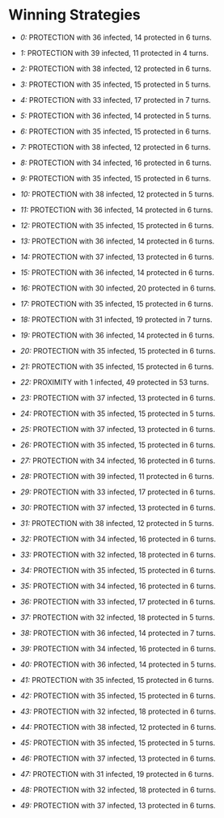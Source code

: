 # Winning Strategies

* _0:_ PROTECTION with 36 infected, 14 protected in 6 turns.


* _1:_ PROTECTION with 39 infected, 11 protected in 4 turns.


* _2:_ PROTECTION with 38 infected, 12 protected in 6 turns.


* _3:_ PROTECTION with 35 infected, 15 protected in 5 turns.


* _4:_ PROTECTION with 33 infected, 17 protected in 7 turns.


* _5:_ PROTECTION with 36 infected, 14 protected in 5 turns.


* _6:_ PROTECTION with 35 infected, 15 protected in 6 turns.


* _7:_ PROTECTION with 38 infected, 12 protected in 6 turns.


* _8:_ PROTECTION with 34 infected, 16 protected in 6 turns.


* _9:_ PROTECTION with 35 infected, 15 protected in 6 turns.


* _10:_ PROTECTION with 38 infected, 12 protected in 5 turns.


* _11:_ PROTECTION with 36 infected, 14 protected in 6 turns.


* _12:_ PROTECTION with 35 infected, 15 protected in 6 turns.


* _13:_ PROTECTION with 36 infected, 14 protected in 6 turns.


* _14:_ PROTECTION with 37 infected, 13 protected in 6 turns.


* _15:_ PROTECTION with 36 infected, 14 protected in 6 turns.


* _16:_ PROTECTION with 30 infected, 20 protected in 6 turns.


* _17:_ PROTECTION with 35 infected, 15 protected in 6 turns.


* _18:_ PROTECTION with 31 infected, 19 protected in 7 turns.


* _19:_ PROTECTION with 36 infected, 14 protected in 6 turns.


* _20:_ PROTECTION with 35 infected, 15 protected in 6 turns.


* _21:_ PROTECTION with 35 infected, 15 protected in 6 turns.


* _22:_ PROXIMITY with 1 infected, 49 protected in 53 turns.


* _23:_ PROTECTION with 37 infected, 13 protected in 6 turns.


* _24:_ PROTECTION with 35 infected, 15 protected in 5 turns.


* _25:_ PROTECTION with 37 infected, 13 protected in 6 turns.


* _26:_ PROTECTION with 35 infected, 15 protected in 6 turns.


* _27:_ PROTECTION with 34 infected, 16 protected in 6 turns.


* _28:_ PROTECTION with 39 infected, 11 protected in 6 turns.


* _29:_ PROTECTION with 33 infected, 17 protected in 6 turns.


* _30:_ PROTECTION with 37 infected, 13 protected in 6 turns.


* _31:_ PROTECTION with 38 infected, 12 protected in 5 turns.


* _32:_ PROTECTION with 34 infected, 16 protected in 6 turns.


* _33:_ PROTECTION with 32 infected, 18 protected in 6 turns.


* _34:_ PROTECTION with 35 infected, 15 protected in 6 turns.


* _35:_ PROTECTION with 34 infected, 16 protected in 6 turns.


* _36:_ PROTECTION with 33 infected, 17 protected in 6 turns.


* _37:_ PROTECTION with 32 infected, 18 protected in 5 turns.


* _38:_ PROTECTION with 36 infected, 14 protected in 7 turns.


* _39:_ PROTECTION with 34 infected, 16 protected in 6 turns.


* _40:_ PROTECTION with 36 infected, 14 protected in 5 turns.


* _41:_ PROTECTION with 35 infected, 15 protected in 6 turns.


* _42:_ PROTECTION with 35 infected, 15 protected in 6 turns.


* _43:_ PROTECTION with 32 infected, 18 protected in 6 turns.


* _44:_ PROTECTION with 38 infected, 12 protected in 6 turns.


* _45:_ PROTECTION with 35 infected, 15 protected in 5 turns.


* _46:_ PROTECTION with 37 infected, 13 protected in 6 turns.


* _47:_ PROTECTION with 31 infected, 19 protected in 6 turns.


* _48:_ PROTECTION with 32 infected, 18 protected in 6 turns.


* _49:_ PROTECTION with 37 infected, 13 protected in 6 turns.


